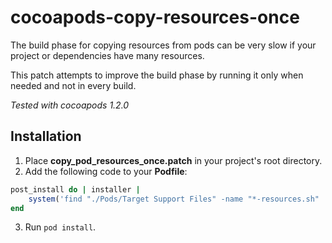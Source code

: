 # cocoapods-copy-resources-once

The build phase for copying resources from pods can be very slow if your project or dependencies have many resources.

This patch attempts to improve the build phase by running it only when needed and not in every build.

*Tested with cocoapods 1.2.0*

## Installation

1. Place **copy_pod_resources_once.patch** in your project's root directory.
2. Add the following code to your **Podfile**:

```ruby
post_install do | installer |
    system('find "./Pods/Target Support Files" -name "*-resources.sh" | xargs -I{} patch -p0 {} -i ./copy_pod_resources_once.patch && find "./Pods/Target Support Files" -name "*-resources.sh" -exec sh -c "echo \"create_nonce_file\" >> \"{}\"" \;')
end
```
3. Run `pod install`.
